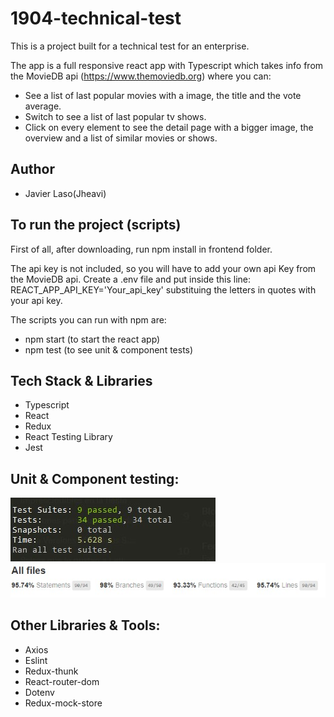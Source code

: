 # 1904-technical-test

This is a project built for a technical test for an enterprise.

The app is a full responsive react app with Typescript which takes info from the MovieDB api (https://www.themoviedb.org) where you can:

- See a list of last popular movies with a image, the title and the vote average.
- Switch to see a list of last popular tv shows.
- Click on every element to see the detail page with a bigger image, the overview and a list of similar movies or shows.

## Author

- Javier Laso(Jheavi)

## To run the project (scripts)

First of all, after downloading, run npm install in frontend folder.

The api key is not included, so you will have to add your own api Key from the MovieDB api. Create a .env file and put inside this line: REACT_APP_API_KEY='Your_api_key' substituing the letters in quotes with your api key.

The scripts you can run with npm are:

- npm start (to start the react app)
- npm test (to see unit & component tests)

## Tech Stack & Libraries

- Typescript
- React
- Redux
- React Testing Library
- Jest

## Unit & Component testing:

![tests](/frontend/public/images/tests.jpg)
![test coverage](/frontend/public/images/coverage.jpg)

## Other Libraries & Tools:

- Axios
- Eslint
- Redux-thunk
- React-router-dom
- Dotenv
- Redux-mock-store
